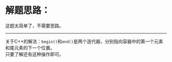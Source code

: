 # 解题思路：
这题太简单了，不需要思路。

---
关于C++的解法：`begin()`和`end()`是两个迭代器，分别指向容器中的第一个元素和尾元素的下一个位置。  
只要了解还有这种操作即可。